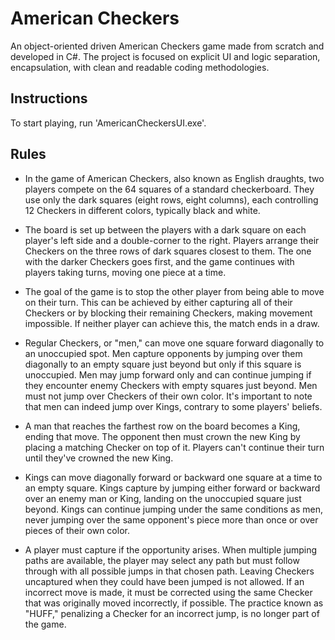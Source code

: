 
# American Checkers

An object-oriented driven American Checkers game made from scratch and developed in C#. The project is focused on explicit UI and logic separation, encapsulation, with clean and readable coding methodologies.


## Instructions

To start playing, run 'AmericanCheckersUI.exe'.
## Rules

- In the game of American Checkers, also known as English draughts, two players compete on the 64 squares of a standard checkerboard. They use only the dark squares (eight rows, eight columns), each controlling 12 Checkers in different colors, typically black and white.

- The board is set up between the players with a dark square on each player's left side and a double-corner to the right. Players arrange their Checkers on the three rows of dark squares closest to them. The one with the darker Checkers goes first, and the game continues with players taking turns, moving one piece at a time.

- The goal of the game is to stop the other player from being able to move on their turn. This can be achieved by either capturing all of their Checkers or by blocking their remaining Checkers, making movement impossible. If neither player can achieve this, the match ends in a draw.

- Regular Checkers, or "men," can move one square forward diagonally to an unoccupied spot. Men capture opponents by jumping over them diagonally to an empty square just beyond but only if this square is unoccupied. Men may jump forward only and can continue jumping if they encounter enemy Checkers with empty squares just beyond. Men must not jump over Checkers of their own color. It's important to note that men can indeed jump over Kings, contrary to some players' beliefs.

- A man that reaches the farthest row on the board becomes a King, ending that move. The opponent then must crown the new King by placing a matching Checker on top of it. Players can't continue their turn until they've crowned the new King.

- Kings can move diagonally forward or backward one square at a time to an empty square. Kings capture by jumping either forward or backward over an enemy man or King, landing on the unoccupied square just beyond. Kings can continue jumping under the same conditions as men, never jumping over the same opponent's piece more than once or over pieces of their own color.

- A player must capture if the opportunity arises. When multiple jumping paths are available, the player may select any path but must follow through with all possible jumps in that chosen path. Leaving Checkers uncaptured when they could have been jumped is not allowed. If an incorrect move is made, it must be corrected using the same Checker that was originally moved incorrectly, if possible. The practice known as "HUFF," penalizing a Checker for an incorrect jump, is no longer part of the game.

